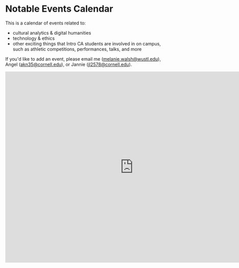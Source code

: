 # Notable Events Calendar

This is a calendar of events related to:
* cultural analytics & digital humanities
* technology & ethics
* other exciting things that Intro CA students are involved in on campus, such as athletic competitions, performances, talks, and more

If you'd like to add an event, please email me (melanie.walsh@wustl.edu), Angel (akn35@cornell.edu), or Jannie (jl2578@cornell.edu).

<iframe src="https://calendar.google.com/calendar/embed?src=0d8ts2hb9mre7mbn6kofvmv1fg%40group.calendar.google.com&ctz=America%2FNew_York" style="border: 0" width="800" height="600" frameborder="0" scrolling="no"></iframe>
